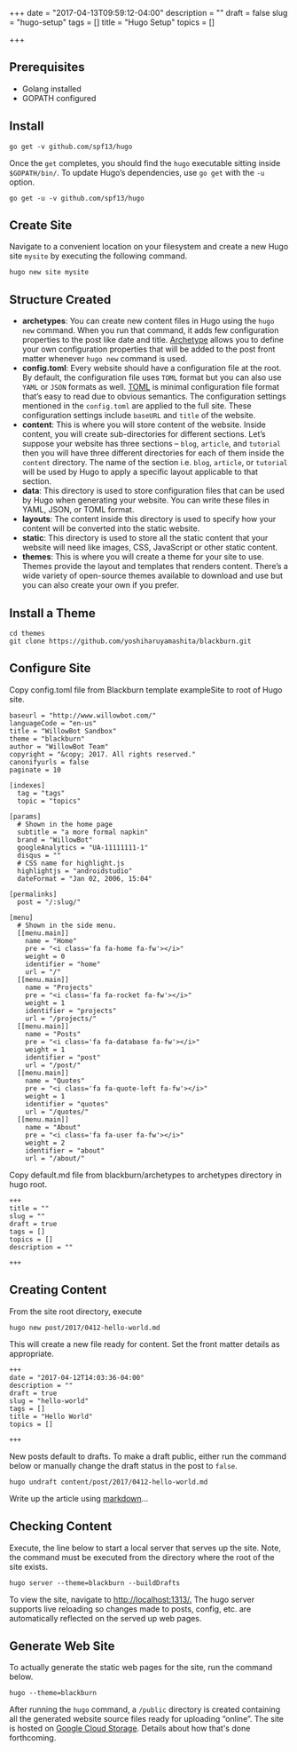 +++
date = "2017-04-13T09:59:12-04:00"
description = ""
draft = false
slug = "hugo-setup"
tags = []
title = "Hugo Setup"
topics = []

+++

## Prerequisites

* Golang  installed
* GOPATH configured

## Install

```
go get -v github.com/spf13/hugo
```

Once the `get` completes, you should find the  `hugo` executable sitting inside `$GOPATH/bin/`.
To update Hugo’s dependencies, use `go get` with the `-u` option.

```
go get -u -v github.com/spf13/hugo
```

## Create Site

Navigate to a convenient location on your filesystem and create a new Hugo site `mysite` by executing the following command.

```
hugo new site mysite
```

## Structure Created

* **archetypes**: You can create new content files in Hugo using the `hugo new` command. When you run that command, it adds few configuration properties to the post like date and title. [Archetype](https://gohugo.io/content/archetypes/) allows you to define your own configuration properties that will be added to the post front matter whenever `hugo new` command is used.
* **config.toml**: Every website should have a configuration file at the root. By default, the configuration file uses `TOML` format but you can also use `YAML` or `JSON` formats as well. [TOML](https://github.com/toml-lang/toml) is minimal configuration file format that’s easy to read due to obvious semantics. The configuration settings mentioned in the `config.toml` are applied to the full site. These configuration settings include `baseURL` and `title` of the website.
* **content**: This is where you will store content of the website. Inside content, you will create sub-directories for different sections. Let’s suppose your website has three sections – `blog`, `article`, and `tutorial` then you will have three different directories for each of them inside the `content` directory. The name of the section i.e. `blog`, `article`, or `tutorial` will be used by Hugo to apply a specific layout applicable to that section.
* **data**: This directory is used to store configuration files that can be used by Hugo when generating your website. You can write these files in YAML, JSON, or TOML format.
* **layouts**: The content inside this directory is used to specify how your content will be converted into the static website.
* **static**: This directory is used to store all the static content that your website will need like images, CSS, JavaScript or other static content.
* **themes**: This is where you will create a theme for your site to use. Themes provide the layout and templates that renders content. There’s a wide variety of open-source themes available to download and use but you can also create your own if you prefer.

## Install a Theme

```
cd themes
git clone https://github.com/yoshiharuyamashita/blackburn.git
```

## Configure Site

Copy config.toml file from Blackburn template exampleSite to root of Hugo site.

```
baseurl = "http://www.willowbot.com/"
languageCode = "en-us"
title = "WillowBot Sandbox"
theme = "blackburn"
author = "WillowBot Team"
copyright = "&copy; 2017. All rights reserved."
canonifyurls = false
paginate = 10

[indexes]
  tag = "tags"
  topic = "topics"

[params]
  # Shown in the home page
  subtitle = "a more formal napkin"
  brand = "WillowBot"
  googleAnalytics = "UA-11111111-1"
  disqus = ""
  # CSS name for highlight.js
  highlightjs = "androidstudio"
  dateFormat = "Jan 02, 2006, 15:04"
  
[permalinks]
  post = "/:slug/"

[menu]
  # Shown in the side menu.
  [[menu.main]]
    name = "Home"
    pre = "<i class='fa fa-home fa-fw'></i>"
    weight = 0
    identifier = "home"
    url = "/"
  [[menu.main]]
    name = "Projects"
    pre = "<i class='fa fa-rocket fa-fw'></i>"
    weight = 1
    identifier = "projects"
    url = "/projects/"
  [[menu.main]]
    name = "Posts"
    pre = "<i class='fa fa-database fa-fw'></i>"
    weight = 1
    identifier = "post"
    url = "/post/"
  [[menu.main]]
    name = "Quotes"
    pre = "<i class='fa fa-quote-left fa-fw'></i>"
    weight = 1
    identifier = "quotes"
    url = "/quotes/"
  [[menu.main]]
    name = "About"
    pre = "<i class='fa fa-user fa-fw'></i>"
    weight = 2
    identifier = "about"
    url = "/about/"
```

Copy default.md file from blackburn/archetypes to archetypes directory in hugo root.

```
+++
title = ""
slug = ""
draft = true
tags = []
topics = []
description = ""

+++
```

## Creating Content

From the site root directory, execute

```
hugo new post/2017/0412-hello-world.md
```

This will create a new file ready for content. Set the front matter details as appropriate.

```
+++
date = "2017-04-12T14:03:36-04:00"
description = ""
draft = true
slug = "hello-world"
tags = []
title = "Hello World"
topics = []

+++
```

New posts default to drafts. To make a draft public, either run the command below or manually change the draft status in the post to `false`.

```
hugo undraft content/post/2017/0412-hello-world.md
```

Write up the article using [markdown](https://en.support.wordpress.com/markdown-quick-reference/)...

## Checking Content

Execute, the line below to start a local server that serves up the site. Note, the command must be executed from the directory where the root of the site exists.

```
hugo server --theme=blackburn --buildDrafts
```

To view the site, navigate to [http://localhost:1313/.](http://localhost:1313/) The hugo server supports live reloading so changes made to posts, config, etc. are automatically reflected on the served up web pages.

## Generate Web Site

To actually generate the static web pages for the site, run the command below.

```
hugo --theme=blackburn
```

After running the `hugo` command, a `/public` directory is created containing all the generated website source files ready for uploading “online”.  The site is hosted on [Google Cloud Storage](https://cloud.google.com/). Details about how that's done forthcoming.
